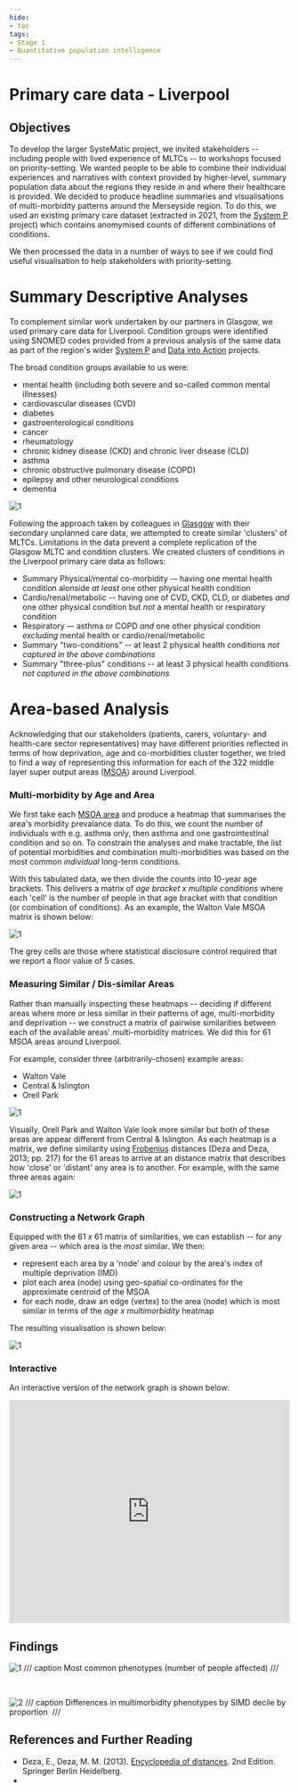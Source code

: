 ```yaml
---
hide:
- toc
tags:
- Stage 1
- Quantitative population intelligence
---
```


# Primary care data - Liverpool

## Objectives
To develop the larger SysteMatic project, we invited stakeholders -- including people with lived experience of MLTCs -- to workshops focused on priority-setting.  We wanted people to be able to combine their individual experiences and narratives with context provided by higher-level, summary population data about the regions they reside in and where their healthcare is provided.   We decided to produce headline summaries and visualisations of multi-morbidity patterns around the Merseyside region.  To do this, we used an existing primary care dataset (extracted in 2021, from the [System P](https://www.strategyunitwm.nhs.uk/system-p) project) which contains anomymised counts of different combinations of conditions. 

We then processed the data in a number of ways to see if we could find useful visualisation to help stakeholders with priority-setting.

# Summary Descriptive Analyses
To complement similar work undertaken by our partners in Glasgow, we used primary care data for Liverpool​.  Condition groups were identified using SNOMED codes provided from a previous analysis of the same data as part of the region's wider [System P](https://www.strategyunitwm.nhs.uk/system-p) and [Data into Action](https://www.cipha.nhs.uk/) projects.

The broad condition groups available to us were:
 * mental health (including both severe and so-called common mental illnesses)
 * cardiovascular diseases (CVD)
 * diabetes
 * gastroenterological conditions
 * cancer
 * rheumatology
 * chronic kidney disease (CKD) and chronic liver disease (CLD)
 * asthma
 * chronic obstructive pulmonary disease (COPD)
 * epilepsy and other neurological conditions
 * dementia

![1](docs/assets/single-condition-counts.png)

Following the approach taken by colleagues in [Glasgow](https://systematic-nihr.github.io/health-intelligence/glasgow/) with their secondary unplanned care data, we attempted to create similar 'clusters' of MLTCs.  Limitations in the data prevent a complete replication of the Glasgow MLTC and condition clusters.  We created clusters of conditions in the Liverpool primary care data as follows:

 * Summary Physical/mental co-morbidity -– having one mental health condition alonside *at least* one other physical health condition​
 * Cardio/renal/metabolic -- having one of CVD, CKD, CLD, or diabetes *and* one other physical condition but *not* a mental health or respiratory condition​
 * Respiratory –- asthma or COPD *and* one other physical condition *excluding* mental health or cardio/renal/metabolic
 * Summary "two-conditions" -- at least 2 physical health conditions *not captured in the above combinations*​
 * Summary "three-plus" conditions -- at least 3 physical health conditions *not captured in the above combinations*

## 


# Area-based Analysis
Acknowledging that our stakeholders (patients, carers, voluntary- and health-care sector representatives) may have different priorities reflected in terms of how deprivation, age and co-morbidities cluster together, we tried to find a way of representing this information for each of the 322 middle layer super output areas ([MSOA](https://www.ons.gov.uk/methodology/geography/ukgeographies/statisticalgeographies)) around Liverpool.   

### Multi-morbidity by Age and Area
We first take each [MSOA area](https://www.ons.gov.uk/methodology/geography/ukgeographies/statisticalgeographies) and produce a heatmap that summarises the area's morbidity prevalance data.  To do this, we count the number of individuals with e.g. asthma only, then asthma and one gastrointestinal condition and so on. To constrain the analyses and make tractable, the list of potential morbidities and combination multi-morbidities was based on the most common *individual* long-term conditions.  

With this tabulated data, we then divide the counts into 10-year age brackets.  This delivers a matrix of *age bracket x multiple conditions* where each 'cell' is the number of people in that age bracket with that condition (or combination of conditions).  As an example, the Walton Vale MSOA matrix is shown below:

![1](../assets/Walton-Vale.png)

The grey cells are those where statistical disclosure control required that we report a floor value of 5 cases.

### Measuring Similar / Dis-similar Areas
Rather than manually inspecting these heatmaps -- deciding if different areas where more or less similar in their patterns of age, multi-morbidity and deprivation -- we construct a matrix of pairwise similarities between each of the available areas' multi-morbidity matrices.  We did this for 61 MSOA areas around Liverpool.

For example, consider three (arbitrarily-chosen) example areas:

  * Walton Vale
  * Central & Islington
  * Orell Park

![1](../assets/example-3-areas.png)

Visually, Orell Park and Walton Vale look more similar but both of these areas are appear different from Central & Islington.  As each heatmap is a matrix, we define similarity using [Frobenius](https://en.wikipedia.org/wiki/Matrix_norm#Frobenius_norm) distances (Deza and Deza, 2013; pp. 217) for the 61 areas to arrive at an distance matrix that describes how 'close' or 'distant' any area is to another.  For example, with the same three areas again:

![1](../assets/example-similarity.png)

### Constructing a Network Graph
Equipped with the 61 *x* 61 matrix of similarities, we can establish -- for any given area -- which area is the *most* similar.  We then:

 * represent each area by a 'node' and colour by the area's index of multiple deprivation (IMD)
 * plot each area (node) using geo-spatial co-ordinates for the approximate centroid of the MSOA
 * for each node, draw an edge (vertex) to the area (node) which is most similar in terms of the *age x multimorbidity* heatmap

The resulting visualisation is shown below:

![1](../assets/composite-network-plot-for-web.png)

### Interactive
An interactive version of the network graph is shown below:

<iframe src="https://systematic-nihr.github.io/network-interactive-example/networkInteractive1.html" title="D3" width="100%" height="400" style="border:none;"></iframe>
<br />


## Findings 

![1](../assets/glasgow-hi-1.PNG)
/// caption
Most common phenotypes (number of people affected)
///

<br>

![2](../assets/glasgow-hi-2.PNG)
/// caption
Differences in multimorbidity phenotypes by SIMD decile by proportion 
///

## References and Further Reading
 * Deza, E., Deza, M. M. (2013). [Encyclopedia of distances](https://link.springer.com/book/10.1007/978-3-662-52844-0). 2nd Edition. Springer Berlin Heidelberg.
 * 
